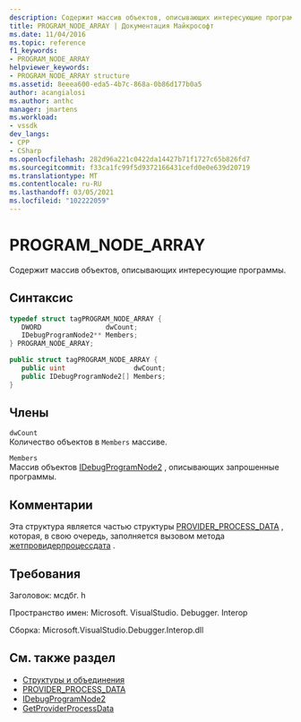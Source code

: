 ```yaml
---
description: Содержит массив объектов, описывающих интересующие программы.
title: PROGRAM_NODE_ARRAY | Документация Майкрософт
ms.date: 11/04/2016
ms.topic: reference
f1_keywords:
- PROGRAM_NODE_ARRAY
helpviewer_keywords:
- PROGRAM_NODE_ARRAY structure
ms.assetid: 8eeea600-eda5-4b7c-868a-0b86d177b0a5
author: acangialosi
ms.author: anthc
manager: jmartens
ms.workload:
- vssdk
dev_langs:
- CPP
- CSharp
ms.openlocfilehash: 282d96a221c0422da14427b71f1727c65b826fd7
ms.sourcegitcommit: f33ca1fc99f5d9372166431cefd0e0e639d20719
ms.translationtype: MT
ms.contentlocale: ru-RU
ms.lasthandoff: 03/05/2021
ms.locfileid: "102222059"
---
```

# <a name="program_node_array"></a>PROGRAM_NODE_ARRAY
Содержит массив объектов, описывающих интересующие программы.

## <a name="syntax"></a>Синтаксис

```cpp
typedef struct tagPROGRAM_NODE_ARRAY {
   DWORD                dwCount;
   IDebugProgramNode2** Members;
} PROGRAM_NODE_ARRAY;
```

```csharp
public struct tagPROGRAM_NODE_ARRAY {
   public uint                 dwCount;
   public IDebugProgramNode2[] Members;
}
```

## <a name="members"></a>Члены
 `dwCount`\
 Количество объектов в `Members` массиве.

 `Members`\
 Массив объектов [IDebugProgramNode2](../../../extensibility/debugger/reference/idebugprogramnode2.md) , описывающих запрошенные программы.

## <a name="remarks"></a>Комментарии
 Эта структура является частью структуры [PROVIDER_PROCESS_DATA](../../../extensibility/debugger/reference/provider-process-data.md) , которая, в свою очередь, заполняется вызовом метода [жетпровидерпроцессдата](../../../extensibility/debugger/reference/idebugprogramprovider2-getproviderprocessdata.md) .

## <a name="requirements"></a>Требования
 Заголовок: мсдбг. h

 Пространство имен: Microsoft. VisualStudio. Debugger. Interop

 Сборка: Microsoft.VisualStudio.Debugger.Interop.dll

## <a name="see-also"></a>См. также раздел
- [Структуры и объединения](../../../extensibility/debugger/reference/structures-and-unions.md)
- [PROVIDER_PROCESS_DATA](../../../extensibility/debugger/reference/provider-process-data.md)
- [IDebugProgramNode2](../../../extensibility/debugger/reference/idebugprogramnode2.md)
- [GetProviderProcessData](../../../extensibility/debugger/reference/idebugprogramprovider2-getproviderprocessdata.md)
